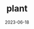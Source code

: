 ---
title: "plant"
cc-type: hashtag
date: 2023-06-18
hashtag: plant
related:
  - animal
tags:
  - botony
  - biology
---
